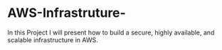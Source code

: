 # AWS-Infrastruture-
In this Project I will present how to build a secure, highly available, and scalable  infrastructure in AWS.

